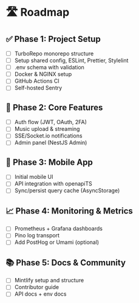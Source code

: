 # 🛣 Roadmap

## ✅ Phase 1: Project Setup
- [ ] TurboRepo monorepo structure
- [ ] Setup shared config, ESLint, Prettier, Stylelint
- [ ] .env schema with validation
- [ ] Docker & NGINX setup
- [ ] GitHub Actions CI
- [ ] Self-hosted Sentry

## 🚧 Phase 2: Core Features
- [ ] Auth flow (JWT, OAuth, 2FA)
- [ ] Music upload & streaming
- [ ] SSE/Socket.io notifications
- [ ] Admin panel (NestJS Admin)

## 🔄 Phase 3: Mobile App
- [ ] Initial mobile UI
- [ ] API integration with openapiTS
- [ ] Sync/persist query cache (AsyncStorage)

## 📈 Phase 4: Monitoring & Metrics
- [ ] Prometheus + Grafana dashboards
- [ ] Pino log transport
- [ ] Add PostHog or Umami (optional)

## 📚 Phase 5: Docs & Community
- [ ] Mintlify setup and structure
- [ ] Contributor guide
- [ ] API docs + env docs
